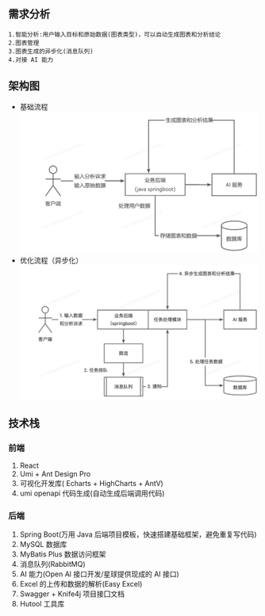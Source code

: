 ## 需求分析
    1.智能分析:用户输入目标和原始数据(图表类型)，可以自动生成图表和分析结论
    2.图表管理
    3.图表生成的异步化(消息队列)
    4.对接 AI 能力
## 架构图
- 基础流程
![img.png](img.png)
- 优化流程（异步化）
![img_1.png](img_1.png)
## 技术栈
### 前端
1. React
2. Umi + Ant Design Pro
3. 可视化开发库( Echarts + HighCharts + AntV)
4. umi openapi 代码生成(自动生成后端调用代码)
### 后端
1. Spring Boot(万用 Java 后端项目模板，快速搭建基础框架，避免重复写代码)
2. MySQL 数据库
3. MyBatis Plus 数据访问框架
4. 消息队列(RabbitMQ)
5. AI 能力(Open Al 接口开发/星球提供现成的 AI 接口)
6. Excel 的上传和数据的解析(Easy Excel)
7. Swagger + Knife4j 项目接囗文档 
8. Hutool 工具库

   
   
   
   


   

